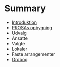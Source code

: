 # Summary

* [Introduktion](README.md)
* [PROSAs opbygning](opbygning.md)
* Udvalg
* Ansatte
* Valgte
* Lokaler
* Faste arrangementer
* [Ordbog](ordbog.md)

